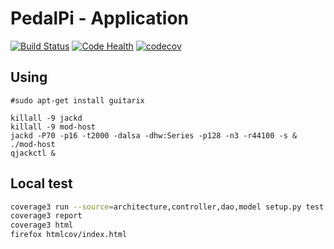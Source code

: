 # PedalPi - Application

[![Build Status](https://travis-ci.org/PedalPi/Application.svg?branch=master)](https://travis-ci.org/PedalPi/Application) [![Code Health](https://landscape.io/github/PedalPi/Application/master/landscape.svg?style=flat)](https://landscape.io/github/PedalPi/Application/master) [![codecov](https://codecov.io/gh/PedalPi/Application/branch/master/graph/badge.svg)](https://codecov.io/gh/PedalPi/Application)

## Using

```
#sudo apt-get install guitarix

killall -9 jackd
killall -9 mod-host
jackd -P70 -p16 -t2000 -dalsa -dhw:Series -p128 -n3 -r44100 -s &
./mod-host
qjackctl &
```

## Local test

```bash
coverage3 run --source=architecture,controller,dao,model setup.py test
coverage3 report
coverage3 html
firefox htmlcov/index.html
```